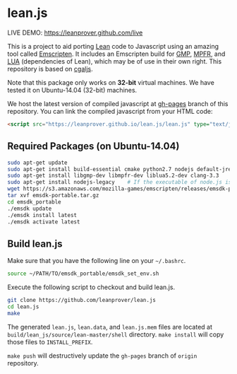 lean.js
=======

LIVE DEMO: https://leanprover.github.com/live

This is a project to aid porting [Lean](http://leanprover.github.io/)
code to Javascript using an amazing tool called
[Emscripten](https://github.com/kripken/emscripten). It includes an
Emscripten build for [GMP](http://gmplib.org/),
[MPFR](http://www.mpfr.org/), and [LUA](http://lua.org) (dependencies
of Lean), which may be of use in their own right. This repository is
based on [cgaljs](https://github.com/marcosscriven/cgaljs).


Note that this package only works on **32-bit** virtual machines. We
have tested it on Ubuntu-14.04 (32-bit) machines.

We host the latest version of compiled javascript at
[gh-pages](https://github.com/leanprover/lean.js/tree/gh-pages) branch
of this repository. You can link the compiled javascript from your
HTML code:

```html
<script src="https://leanprover.github.io/lean.js/lean.js" type="text/javascript" charset="utf-8"></script>
```


Required Packages (on Ubuntu-14.04)
-----------------------------------

```bash
sudo apt-get update
sudo apt-get install build-essential cmake python2.7 nodejs default-jre git wget m4
sudo apt-get install libgmp-dev libmpfr-dev liblua5.2-dev clang-3.3
sudo apt-get install nodejs-legacy    # If the executable of node.js is `nodejs` instead of `node`
wget https://s3.amazonaws.com/mozilla-games/emscripten/releases/emsdk-portable.tar.gz
tar xvf emsdk-portable.tar.gz
cd emsdk_portable
./emsdk update
./emsdk install latest
./emsdk activate latest
```

Build lean.js
--------------

Make sure that you have the following line on your `~/.bashrc`.

```bash
source ~/PATH/TO/emsdk_portable/emsdk_set_env.sh
```

Execute the following script to checkout and build lean.js.
```bash
git clone https://github.com/leanprover/lean.js
cd lean.js
make
```

The generated ``lean.js``, ``lean.data``, and ``lean.js.mem`` files
are located at ``build/lean_js/source/lean-master/shell`` directory.
``make install`` will copy those files to ``INSTALL_PREFIX``.

``make push`` will destructively update the ``gh-pages`` branch of ``origin`` repository.
